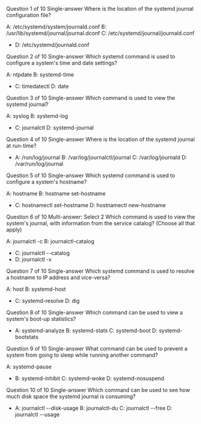 Question 1 of 10
Single-answer
Where is the location of the systemd journal configuration file?

A: /etc/systemd/system/journald.conf
B: /usr/lib/systemd/journal/journal.dconf
C: /etc/systemd/journal/journald.conf
* D: /etc/systemd/journald.conf


Question 2 of 10
Single-answer
Which systemd command is used to configure a system's time and date settings?

A: ntpdate
B: systemd-time
* C: timedatectl
D: date


Question 3 of 10
Single-answer
Which command is used to view the systemd journal?

A: syslog
B: systemd-log
* C: journalctl
D: systemd-journal


Question 4 of 10
Single-answer
Where is the location of the systemd journal at run-time?

* A: /run/log/journal
B: /var/log/journalctl/journal
C: /var/log/journald
D: /var/run/log/journal


Question 5 of 10
Single-answer
Which systemd command is used to configure a system's hostname?

A: hostname
B: hostname set-hostname
* C: hostnamectl set-hostname
D: hostnamectl new-hostname


Question 6 of 10
Multi-answer: Select 2
Which command is used to view the system's journal, with information from the service catalog? (Choose all that apply)

A: journalctl -c
B: journalctl-catalog
* C: journalctl --catalog
* D: journalctl -x


Question 7 of 10
Single-answer
Which systemd command is used to resolve a hostname to IP address and vice-versa?

A: host
B: systemd-host
* C: systemd-resolve
D: dig


Question 8 of 10
Single-answer
Which command can be used to view a system's boot-up statistics?

* A: systemd-analyze
B: systemd-stats
C: systemd-boot
D: systemd-bootstats


Question 9 of 10
Single-answer
What command can be used to prevent a system from going to sleep while running another command?

A: systemd-pause
* B: systemd-inhibit
C: systemd-woke
D: systemd-nosuspend


Question 10 of 10
Single-answer
Which command can be used to see how much disk space the systemd journal is consuming?

* A: journalctl --disk-usage
B: journalctl-du
C: journalctl --free
D: journalctl --usage